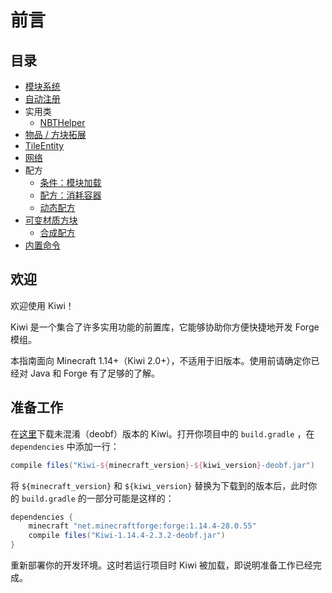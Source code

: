 # 前言

## 目录

* [模块系统](module.md)
* [自动注册](registry.md)
* 实用类
  * [NBTHelper](utils/nbthelper.md)
* [物品 / 方块拓展](item-block.md)
* [TileEntity](tileentity.md)
* [网络](network.md)
* 配方
  * [条件：模块加载](recipe/module-loaded.md)
  * [配方：消耗容器](recipe/no-containers.md)
  * [动态配方](recipe/dynamic.md)
* [可变材质方块](textureable/)
  * [合成配方](textureable/crafting.md)
* [内置命令](command.md)

## 欢迎

欢迎使用 Kiwi！

Kiwi 是一个集合了许多实用功能的前置库，它能够协助你方便快捷地开发 Forge 模组。

本指南面向 Minecraft 1.14+（Kiwi 2.0+），不适用于旧版本。使用前请确定你已经对 Java 和 Forge 有了足够的了解。

## 准备工作

在[这里](https://www.curseforge.com/minecraft/mc-mods/kiwi/files)下载未混淆（deobf）版本的 Kiwi。打开你项目中的 `build.gradle` ，在 `dependencies` 中添加一行：

```groovy
compile files("Kiwi-${minecraft_version}-${kiwi_version}-deobf.jar")
```

将 `${minecraft_version}` 和 `${kiwi_version}` 替换为下载到的版本后，此时你的 `build.gradle` 的一部分可能是这样的：

```groovy
dependencies {
    minecraft "net.minecraftforge:forge:1.14.4-28.0.55"
	compile files("Kiwi-1.14.4-2.3.2-deobf.jar")
}
```

重新部署你的开发环境。这时若运行项目时 Kiwi 被加载，即说明准备工作已经完成。

